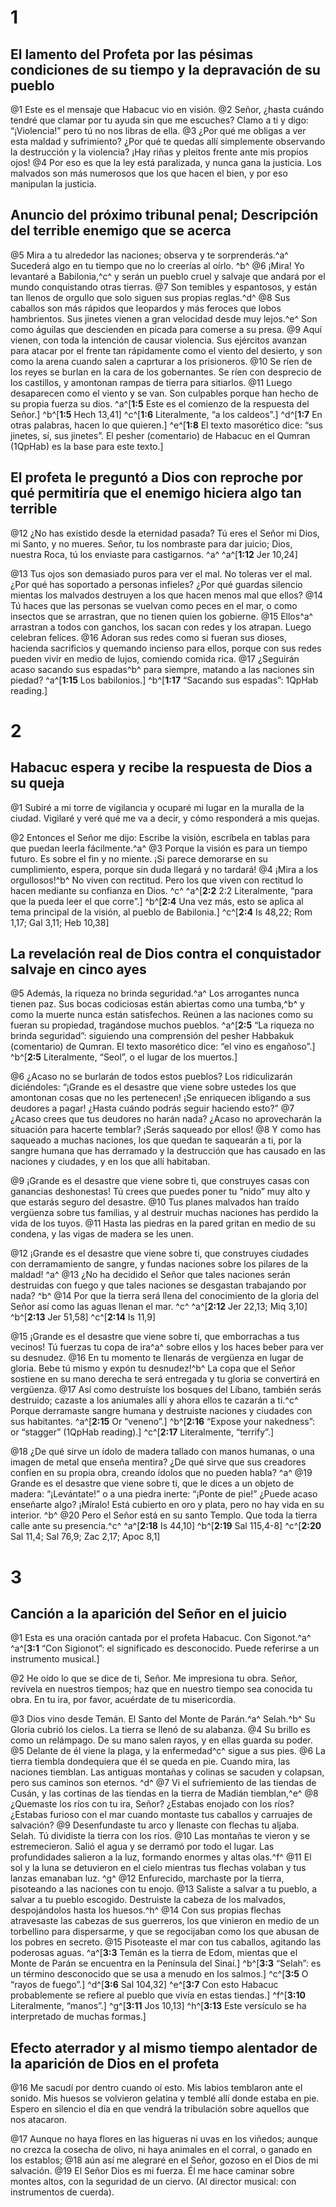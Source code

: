 # 1 
## El lamento del Profeta por las pésimas condiciones de su tiempo y la depravación de su pueblo
@1 Este es el mensaje que Habacuc vio en visión. @2 Señor, ¿hasta cuándo tendré que clamar por tu ayuda sin que me escuches? Clamo a ti y digo: “¡Violencia!” pero tú no nos libras de ella. @3 ¿Por qué me obligas a ver esta maldad y sufrimiento? ¿Por qué te quedas allí simplemente observando la destrucción y la violencia? ¡Hay riñas y pleitos frente ante mis propios ojos! @4 Por eso es que la ley está paralizada, y nunca gana la justicia. Los malvados son más numerosos que los que hacen el bien, y por eso manipulan la justicia. 

## Anuncio del próximo tribunal penal; Descripción del terrible enemigo que se acerca
@5 Mira a tu alrededor las naciones; observa y te sorprenderás.^a^ Sucederá algo en tu tiempo que no lo creerías al oírlo. ^b^ @6 ¡Mira! Yo levantaré a Babilonia,^c^ y serán un pueblo cruel y salvaje que andará por el mundo conquistando otras tierras. @7 Son temibles y espantosos, y están tan llenos de orgullo que solo siguen sus propias reglas.^d^ @8 Sus caballos son más rápidos que leopardos y más feroces que lobos hambrientos. Sus jinetes vienen a gran velocidad desde muy lejos.^e^ Son como águilas que descienden en picada para comerse a su presa. @9 Aquí vienen, con toda la intención de causar violencia. Sus ejércitos avanzan para atacar por el frente tan rápidamente como el viento del desierto, y son como la arena cuando salen a caprturar a los prisioneros. @10 Se ríen de los reyes se burlan en la cara de los gobernantes. Se ríen con desprecio de los castillos, y amontonan rampas de tierra para sitiarlos. @11 Luego desaparecen como el viento y se van. Son culpables porque han hecho de su propia fuerza su dios. 
^a^[**1:5** Este es el comienzo de la respuesta del Señor.] ^b^[**1:5** Hech 13,41] ^c^[**1:6** Literalmente, “a los caldeos”.] ^d^[**1:7** En otras palabras, hacen lo que quieren.] ^e^[**1:8** El texto masorético dice: “sus jinetes, sí, sus jinetes”. El pesher (comentario) de Habacuc en el Qumran (1QpHab) es la base para este texto.]

## El profeta le preguntó a Dios con reproche por qué permitiría que el enemigo hiciera algo tan terrible
@12 ¿No has existido desde la eternidad pasada? Tú eres el Señor mi Dios, mi Santo, y no mueres. Señor, tu los nombraste para dar juicio; Dios, nuestra Roca, tú los enviaste para castigarnos. ^a^ 
^a^[**1:12** Jer 10,24]

@13 Tus ojos son demasiado puros para ver el mal. No toleras ver el mal. ¿Por qué has soportado a personas infieles? ¿Por qué guardas silencio mientas los malvados destruyen a los que hacen menos mal que ellos? @14 Tú haces que las personas se vuelvan como peces en el mar, o como insectos que se arrastran, que no tienen quien los gobierne. @15 Ellos^a^ arrastran a todos con ganchos, los sacan con redes y los atrapan. Luego celebran felices. @16 Adoran sus redes como si fueran sus dioses, hacienda sacrificios y quemando incienso para ellos, porque con sus redes pueden vivir en medio de lujos, comiendo comida rica. @17 ¿Seguirán acaso sacando sus espadas^b^ para siempre, matando a las naciones sin piedad?
^a^[**1:15** Los babilonios.] ^b^[**1:17** “Sacando sus espadas”: 1QpHab reading.]

# 2 
## Habacuc espera y recibe la respuesta de Dios a su queja
@1 Subiré a mi torre de vigilancia y ocuparé mi lugar en la muralla de la ciudad. Vigilaré y veré qué me va a decir, y cómo responderá a mis quejas. 

@2 Entonces el Señor me dijo: Escribe la visión, escríbela en tablas para que puedan leerla fácilmente.^a^ @3 Porque la visión es para un tiempo futuro. Es sobre el fin y no miente. ¡Si parece demorarse en su cumplimiento, espera, porque sin duda llegará y no tardará! @4 ¡Mira a los orgullosos!^b^ No viven con rectitud. Pero los que viven con rectitud lo hacen mediante su confianza en Dios. ^c^ 
^a^[**2:2** 2:2 Literalmente, “para que la pueda leer el que corre”.] ^b^[**2:4** Una vez más, esto se aplica al tema principal de la visión, al pueblo de Babilonia.] ^c^[**2:4** Is 48,22; Rom 1,17; Gal 3,11; Heb 10,38]

## La revelación real de Dios contra el conquistador salvaje en cinco ayes
@5 Además, la riqueza no brinda seguridad.^a^ Los arrogantes nunca tienen paz. Sus bocas codiciosas están abiertas como una tumba,^b^ y como la muerte nunca están satisfechos. Reúnen a las naciones como su fueran su propiedad, tragándose muchos pueblos. 
^a^[**2:5** “La riqueza no brinda seguridad”: siguiendo una comprensión del pesher Habbakuk (comentario) de Qumran. El texto masorético dice: “el vino es engañoso”.] ^b^[**2:5** Literalmente, “Seol”, o el lugar de los muertos.]

@6 ¿Acaso no se burlarán de todos estos pueblos? Los ridiculizarán diciéndoles: “¡Grande es el desastre que viene sobre ustedes los que amontonan cosas que no les pertenecen! ¡Se enriquecen ibligando a sus deudores a pagar! ¿Hasta cuándo podrás seguir haciendo esto?” @7 ¿Acaso crees que tus deudores no harán nada? ¿Acaso no aprovecharán la situación para hacerte temblar? ¡Serás saqueado por ellos! @8 Y como has saqueado a muchas naciones, los que quedan te saquearán a ti, por la sangre humana que has derramado y la destrucción que has causado en las naciones y ciudades, y en los que allí habitaban. 

@9 ¡Grande es el desastre que viene sobre ti, que construyes casas con ganancias deshonestas! Tú crees que puedes poner tu “nido” muy alto y que estarás seguro del desastre. @10 Tus planes malvados han traído vergüenza sobre tus familias, y al destruir muchas naciones has perdido la vida de los tuyos. @11 Hasta las piedras en la pared gritan en medio de su condena, y las vigas de madera se les unen. 

@12 ¡Grande es el desastre que viene sobre ti, que construyes ciudades con derramamiento de sangre, y fundas naciones sobre los pilares de la maldad! ^a^ @13 ¿No ha decidido el Señor que tales naciones serán destruidas con fuego y que tales naciones se desgastan trabajando por nada? ^b^ @14 Por que la tierra será llena del conocimiento de la gloria del Señor así como las aguas llenan el mar. ^c^ 
^a^[**2:12** Jer 22,13; Miq 3,10] ^b^[**2:13** Jer 51,58] ^c^[**2:14** Is 11,9]

@15 ¡Grande es el desastre que viene sobre ti, que emborrachas a tus vecinos! Tú fuerzas tu copa de ira^a^ sobre ellos y los haces beber para ver su desnudez. @16 En tu momento te llenarás de vergüenza en lugar de gloria. Bebe tú mismo y expón tu desnudez!^b^ La copa que el Señor sostiene en su mano derecha te será entregada y tu gloria se convertirá en vergüenza. @17 Así como destruíste los bosques del Líbano, también serás destruido; cazaste a los aniumales allí y ahora ellos te cazarán a ti.^c^ Porque derramaste sangre humana y destruiste naciones y ciudades con sus habitantes. 
^a^[**2:15** Or “veneno”.] ^b^[**2:16** “Expose your nakedness”: or “stagger” (1QpHab reading).] ^c^[**2:17** Literalmente, “terrify”.]

@18 ¿De qué sirve un ídolo de madera tallado con manos humanas, o una imagen de metal que enseña mentira? ¿De qué sirve que sus creadores confíen en su propia obra, creando ídolos que no pueden habla? ^a^ @19 Grande es el desastre que viene sobre ti, que le dices a un objeto de madera: “¡Levántate!” o a una piedra inerte: “¡Ponte de pie!” ¿Puede acaso enseñarte algo? ¡Míralo! Está cubierto en oro y plata, pero no hay vida en su interior. ^b^ @20 Pero el Señor está en su santo Templo. Que toda la tierra calle ante su presencia.^c^ 
^a^[**2:18** Is 44,10] ^b^[**2:19** Sal 115,4-8] ^c^[**2:20** Sal 11,4; Sal 76,9; Zac 2,17; Apoc 8,1]

# 3 
## Canción a la aparición del Señor en el juicio
@1 Esta es una oración cantada por el profeta Habacuc. Con Sigonot.^a^ 
^a^[**3:1** “Con Sigionot”: el significado es desconocido. Puede referirse a un instrumento musical.]

@2 He oído lo que se dice de ti, Señor. Me impresiona tu obra. Señor, revívela en nuestros tiempos; haz que en nuestro tiempo sea conocida tu obra. En tu ira, por favor, acuérdate de tu misericordia. 

@3 Dios vino desde Temán. El Santo del Monte de Parán.^a^ Selah.^b^ Su Gloria cubrió los cielos. La tierra se llenó de su alabanza. @4 Su brillo es como un relámpago. De su mano salen rayos, y en ellas guarda su poder. @5 Delante de él viene la plaga, y la enfermedad^c^ sigue a sus pies. @6 La tierra tiembla dondequiera que él se queda en pie. Cuando mira, las naciones tiemblan. Las antiguas montañas y colinas se sacuden y colapsan, pero sus caminos son eternos. ^d^ @7 Vi el sufriemiento de las tiendas de Cusán, y las cortinas de las tiendas en la tierra de Madián tiemblan,^e^ @8 ¿Quemaste los ríos con tu ira, Señor? ¿Estabas enojado con los ríos? ¿Estabas furioso con el mar cuando montaste tus caballos y carruajes de salvación? @9 Desenfundaste tu arco y llenaste con flechas tu aljaba. Selah. Tú dividiste la tierra con los ríos. @10 Las montañas te vieron y se estremecieron. Salió el agua y se derramó por todo el lugar. Las profundidades salieron a la luz, formando enormes y altas olas.^f^ @11 El sol y la luna se detuvieron en el cielo mientras tus flechas volaban y tus lanzas emanaban luz. ^g^ @12 Enfurecido, marchaste por la tierra, pisoteando a las naciones con tu enojo. @13 Saliste a salvar a tu pueblo, a salvar a tu pueblo escogido. Destruiste la cabeza de los malvados, despojándolos hasta los huesos.^h^ @14 Con sus propias flechas atravesaste las cabezas de sus guerreros, los que vinieron en medio de un torbellino para dispersarme, y que se regocijaban como los que abusan de los pobres en secreto. @15 Pisoteaste el mar con tus caballos, agitando las poderosas aguas. 
^a^[**3:3** Temán es la tierra de Edom, mientas que el Monte de Parán se encuentra en la Península del Sinaí.] ^b^[**3:3** “Selah”: es un término desconocido que se usa a menudo en los salmos.] ^c^[**3:5** O “rayos de fuego”.] ^d^[**3:6** Sal 104,32] ^e^[**3:7** Con esto Habacuc probablemente se refiere al pueblo que vivía en estas tiendas.] ^f^[**3:10** Literalmente, “manos”.] ^g^[**3:11** Jos 10,13] ^h^[**3:13** Este versículo se ha interpretado de muchas formas.]

## Efecto aterrador y al mismo tiempo alentador de la aparición de Dios en el profeta
@16 Me sacudí por dentro cuando oí esto. Mis labios temblaron ante el sonido. Mis huesos se volvieron gelatina y temblé allí donde estaba en pie. Espero en silencio el día en que vendrá la tribulación sobre aquellos que nos atacaron. 

@17 Aunque no haya flores en las higueras ni uvas en los viñedos; aunque no crezca la cosecha de olivo, ni haya animales en el corral, o ganado en los establos; @18 aún así me alegraré en el Señor, gozoso en el Dios de mi salvación. @19 El Señor Dios es mi fuerza. Él me hace caminar sobre montes altos, con la seguridad de un ciervo. (Al director musical: con instrumentos de cuerda). 
